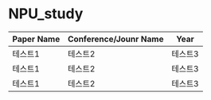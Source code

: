 # NPU_study

|Paper Name|Conference/Jounr Name|Year|
|------|---------------|---|
|테스트1|테스트2|테스트3|
|테스트1|테스트2|테스트3|
|테스트1|테스트2|테스트3|
